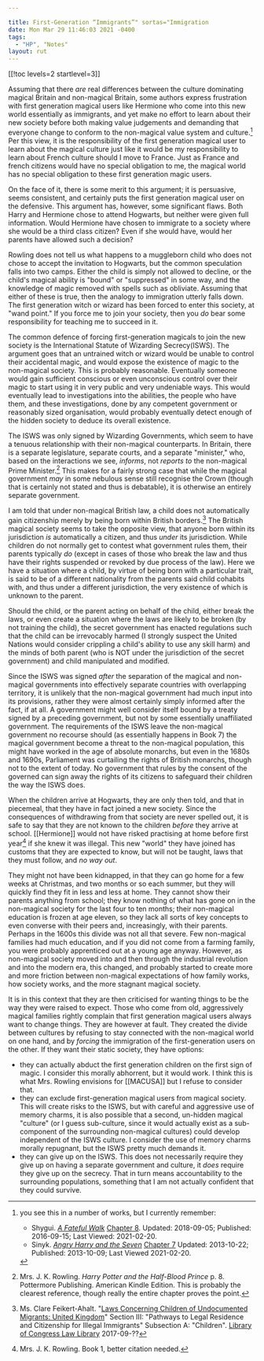 ```yaml
---

title: First-Generation “Immigrants”" sortas="Immigration
date: Mon Mar 29 11:46:03 2021 -0400
tags:
  - "HP", "Notes"
layout: rut
---
```


[[!toc levels=2 startlevel=3]]

Assuming that there *are* real differences between the culture dominating
magical Britain and non-magical Britain, some authors express frustration with
first generation magical users like Hermione who come into this new world
essentially as immigrants, and yet make no effort to learn about their new
society before both making value judgements and demanding that everyone change
to conform to the non-magical value system and culture.[^210220-2] Per this
view, it is the responsibility of the first generation magical user to learn
about the magical culture just like it would be my responsibility to learn about
French culture should I move to France. Just as France and french citizens would
have no special obligation to me, the magical world has no special obligation to
these first generation magic users.  

On the face of it, there is some merit to this argument; it is persuasive, seems
consistent, and certainly puts the first generation magical user on the
defensive.  This argument has, however, some significant flaws.  Both Harry and
Hermione chose to attend Hogwarts, but neither were given full information.
Would Hermione have chosen to immigrate to a society where she would be a third
class citizen?  Even if she would have, would her parents have allowed such a
decision?  

Rowling does not tell us what happens to a muggleborn child who does not chose
to accept the invitation to Hogwarts, but the common speculation falls into two
camps.  Either the child is simply not allowed to decline, or the child's
magical ability is "bound" or "suppressed" in some way, and the knowledge of
magic removed with spells such as obliviate.  Assuming that either of these is
true, then the analogy to immigration utterly falls down.  The first generation
witch or wizard has been forced to enter this society, at "wand point." If you
force me to join your society, then you *do* bear some responsibility for
teaching me to succeed in it.  

The common defence of forcing first-generation magicals to join the new society
is the International Statute of Wizarding Secrecy(ISWS).  The argument goes that
an untrained witch or wizard would be unable to control their accidental magic,
and would expose the existence of magic to the non-magical society.  This is
probably reasonable.  Eventually someone would gain sufficient conscious or even
unconscious control over their magic to start using it in very public and very
undeniable ways.  This would eventually lead to investigations into the
abilities, the people who have them, and these investigations, done by any
competent government or reasonably sized organisation, would probably eventually
detect enough of the hidden society to deduce its overall existence. 

The ISWS was only signed by Wizarding Governments, which seem to have a tenuous
relationship with their non-magical counterparts.  In Britain, there is a
separate legislature, separate courts, and a separate "minister," who, based on
the interactions we see, *informs*, not *reports to* the non-magical Prime
Minister.[^210323-5]  This makes for a fairly strong case that while the magical
government *may* in some nebulous sense still recognise the Crown (though that
is certainly not stated and thus is debatable), it is otherwise an entirely
separate government.  

I am told that under non-magical British law, a child does not automatically
gain citizenship merely by being born within British borders.[^210323-6] The
British magical society seems to take the opposite view, that anyone born within
its jurisdiction *is* automatically a citizen, and thus *under* its
jurisdiction.  While children do not normally get to contest what government
rules them, their parents typically *do* (except in cases of those who break the
law and thus have their rights suspended or revoked by due process of the law).
Here we have a situation where a child, by virtue of being born with a
particular trait, is said to be of a different nationality from the parents said
child cohabits with, and thus under a different jurisdiction, the very existence
of which is unknown to the parent.

Should the child, or the parent acting on behalf of the child, either break the
laws, or even create a situation where the laws are likely to be broken (by not
training the child), the secret government has enacted regulations such that the
child can be irrevocably harmed (I strongly suspect the United Nations would
consider crippling a child's ability to use any skill harm) and the minds of
both parent (who is NOT under the jurisdiction of the secret government) and
child manipulated and modified. 

Since the ISWS was signed *after* the separation of the magical and non-magical
governments into effectively separate countries with overlapping territory, it
is unlikely that the non-magical government had much input into its provisions,
rather they were almost certainly simply informed after the fact, if at all.  A
government might well consider itself bound by a treaty signed by a preceding
government, but not by some essentially unaffiliated government.  The
requirements of the ISWS leave the non-magical government no recourse should
(as essentially happens in Book 7) the magical government become a threat to the
non-magical population, this might have worked in the age of absolute monarchs,
but even in the 1680s and 1690s, Parliament was curtailing the rights of British
monarchs, though not to the extent of today. No government that rules by the
consent of the governed can sign away the rights of its citizens to safeguard
their children the way the ISWS does. 

When the children arrive at Hogwarts, they are only then told, and that in
piecemeal, that they have in fact joined a new society.  Since the consequences
of withdrawing from that society are never spelled out, it is safe to say that
they are not known to the children *before* they arrive at school.  [[Hermione]]
would not have risked practising at home before first year[^210323-8] if she
knew it was illegal.  This new "world" they have joined has customs that they
are expected to know, but will not be taught, laws that they must follow, and
*no way out*.  

They might not have been kidnapped, in that they can go home for a few weeks at
Christmas, and two months or so each summer, but they will quickly find they fit
in less and less at home.  They cannot show their parents anything from school;
they know nothing of what has gone on in the non-magical society for the last
four to ten months; their non-magical education is frozen at age eleven, so they
lack all sorts of key concepts to even converse with their peers and,
increasingly, with their parents. Perhaps in the 1600s this divide was not all
that severe.  Few non-magical families had much education, and if you did not
come from a farming family, you were probably apprenticed out at a young age
anyway.  However, as non-magical society moved into and then through the
industrial revolution and into the modern era, this changed, and probably
started to create more and more friction between non-magical expectations of how
family works, how society works, and the more stagnant magical society. 

It is in this context that they are then criticised for wanting things to be the
way they were raised to expect. Those who come from old, aggressively magical
families rightly complain that first generation magical users always want to
change things.  They are however at fault.  They created the divide between
cultures by refusing to stay connected with the non-magical world on one hand,
and by *forcing* the immigration of the first-generation users on the other.  If
they want their static society, they have options:

* they can actually abduct the first generation children on the first sign of
  magic.  I consider this morally abhorrent, but it would work.  I think this is
  what Mrs. Rowling envisions for [[MACUSA]] but I refuse to consider that. 
* they can exclude first-generation magical users from magical society.  This
  will create risks to the ISWS, but with careful and aggressive use of memory
  charms, it is also possible that a second, un-hidden magical "culture" (or I
  guess sub-culture, since it would actually exist as a sub-component of the
  surrounding non-magical cultures) could develop independent of the ISWS
  culture. I consider the use of memory charms morally repugnant, but the ISWS
  pretty much demands it. 
* they can give up on the ISWS.  This does not necessarily require they give up
  on having a separate government and culture, it *does* require they give up on
  the secrecy.  That in turn means accountability to the surrounding
  populations, something that I am not actually confident that they could
  survive.  

[^210323-5]: Mrs. J. K. Rowling. _Harry Potter and the Half-Blood Prince_
    p. 8. Pottermore Publishing. American Kindle Edition. 
    This is probably the clearest reference, though really the entire chapter
    proves the point.

[^210323-6]: Ms. Clare Feikert-Ahalt. 
    "[Laws Concerning Children of Undocumented Migrants: United Kingdom](https://www.loc.gov/law/help/undocumented-migrants/uk.php)"
    Section III: "Pathways to Legal Residence and Citizenship for Illegal
    Immigrants" Subsection A: "Children".
    [Library of Congress Law Library](https://www.loc.gov/law)
    2017-09-?? 

[^210323-7]: [Harry Potter Wiki](https://harrypotter.fandom.com/).
    "[International Statute of Wizarding Secrecy]https://harrypotter.fandom.com/wiki/International_Statute_of_Wizarding_Secrecy)"
    Last Edited: 2021-01-18. Last Viewed: 2021-03-23.

[^210323-8]: Mrs. J. K. Rowling. Book 1, better citation needed. 

[^210220-2]: you see this in a number of works, but I currently remember:
    * Shygui. _[A Fateful Walk](https://www.fanfiction.net/s/12150047)_ 
        [Chapter 8](https://www.fanfiction.net/s/12150047/8/A-Fateful-Walk). 
        Updated: 2018-09-05; Published: 2016-09-15; Last Viewed: 2021-02-20.
    * Sinyk. _[Angry Harry and the Seven](https://www.fanfiction.net/s/9750991)_
        [Chapter 7](https://www.fanfiction.net/s/9750991/17/Angry-Harry-and-the-Seven)
        Updated: 2013-10-22; Published: 2013-10-09; Last Viewed 2021-02-20.



